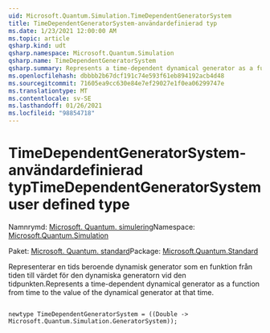 ```yaml
---
uid: Microsoft.Quantum.Simulation.TimeDependentGeneratorSystem
title: TimeDependentGeneratorSystem-användardefinierad typ
ms.date: 1/23/2021 12:00:00 AM
ms.topic: article
qsharp.kind: udt
qsharp.namespace: Microsoft.Quantum.Simulation
qsharp.name: TimeDependentGeneratorSystem
qsharp.summary: Represents a time-dependent dynamical generator as a function from time to the value of the dynamical generator at that time.
ms.openlocfilehash: dbbbb2b67dcf191c74e593f61eb894192acb4d48
ms.sourcegitcommit: 71605ea9cc630e84e7ef29027e1f0ea06299747e
ms.translationtype: MT
ms.contentlocale: sv-SE
ms.lasthandoff: 01/26/2021
ms.locfileid: "98854718"
---
```

# <a name="timedependentgeneratorsystem-user-defined-type"></a><span data-ttu-id="320fc-102">TimeDependentGeneratorSystem-användardefinierad typ</span><span class="sxs-lookup"><span data-stu-id="320fc-102">TimeDependentGeneratorSystem user defined type</span></span>

<span data-ttu-id="320fc-103">Namnrymd: [Microsoft. Quantum. simulering](xref:Microsoft.Quantum.Simulation)</span><span class="sxs-lookup"><span data-stu-id="320fc-103">Namespace: [Microsoft.Quantum.Simulation](xref:Microsoft.Quantum.Simulation)</span></span>

<span data-ttu-id="320fc-104">Paket: [Microsoft. Quantum. standard](https://nuget.org/packages/Microsoft.Quantum.Standard)</span><span class="sxs-lookup"><span data-stu-id="320fc-104">Package: [Microsoft.Quantum.Standard](https://nuget.org/packages/Microsoft.Quantum.Standard)</span></span>


<span data-ttu-id="320fc-105">Representerar en tids beroende dynamisk generator som en funktion från tiden till värdet för den dynamiska generatorn vid den tidpunkten.</span><span class="sxs-lookup"><span data-stu-id="320fc-105">Represents a time-dependent dynamical generator as a function from time to the value of the dynamical generator at that time.</span></span>

```qsharp

newtype TimeDependentGeneratorSystem = ((Double -> Microsoft.Quantum.Simulation.GeneratorSystem));
```

